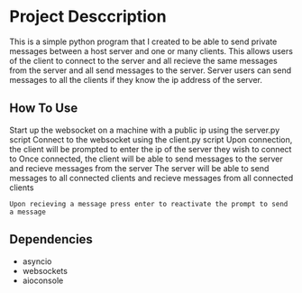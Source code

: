 # Project Desccription

This is a simple python program that I created to be able to send private messages between a host server and one or many clients. This allows users of the client to connect to the server and all recieve the same messages from the server and all send messages to the server. Server users can send messages to all the clients if they know the ip address of the server.

## How To Use

Start up the websocket on a machine with a public ip using the server.py script
Connect to the websocket using the client.py script
Upon connection, the client will be prompted to enter the ip of the server they wish to connect to
Once connected, the client will be able to send messages to the server and recieve messages from the server
The server will be able to send messages to all connected clients and recieve messages from all connected clients

`Upon recieving a message press enter to reactivate the prompt to send a message`

## Dependencies

- asyncio
- websockets
- aioconsole
